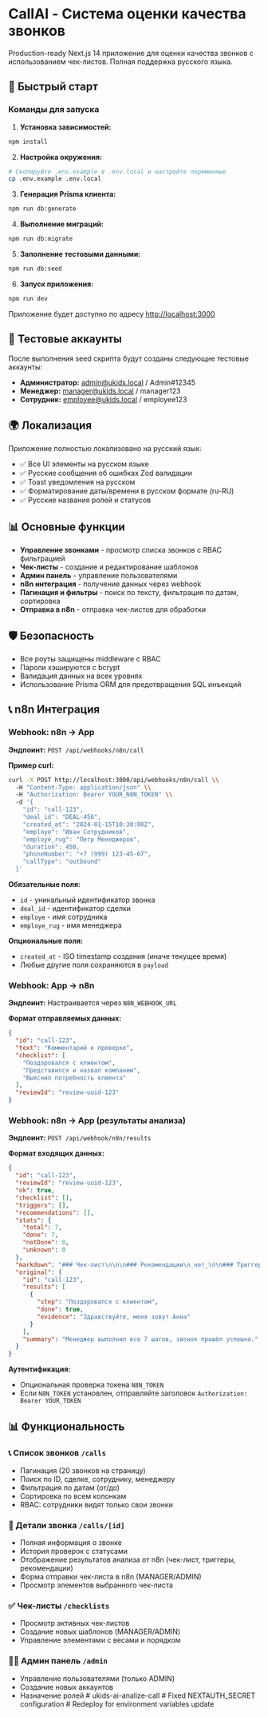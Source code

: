 # CallAI - Система оценки качества звонков

Production-ready Next.js 14 приложение для оценки качества звонков с использованием чек-листов. Полная поддержка русского языка.

## 🚀 Быстрый старт

### Команды для запуска

1. **Установка зависимостей:**
```bash
npm install
```

2. **Настройка окружения:**
```bash
# Скопируйте .env.example в .env.local и настройте переменные
cp .env.example .env.local
```

3. **Генерация Prisma клиента:**
```bash
npm run db:generate
```

4. **Выполнение миграций:**
```bash
npm run db:migrate
```

5. **Заполнение тестовыми данными:**
```bash
npm run db:seed
```

6. **Запуск приложения:**
```bash
npm run dev
```

Приложение будет доступно по адресу [http://localhost:3000](http://localhost:3000)

## 👥 Тестовые аккаунты

После выполнения seed скрипта будут созданы следующие тестовые аккаунты:

- **Администратор:** admin@ukids.local / Admin#12345
- **Менеджер:** manager@ukids.local / manager123
- **Сотрудник:** employee@ukids.local / employee123

## 🌍 Локализация

Приложение полностью локализовано на русский язык:

- ✅ Все UI элементы на русском языке
- ✅ Русские сообщения об ошибках Zod валидации
- ✅ Toast уведомления на русском
- ✅ Форматирование даты/времени в русском формате (ru-RU)
- ✅ Русские названия ролей и статусов

## 📊 Основные функции

- **Управление звонками** - просмотр списка звонков с RBAC фильтрацией
- **Чек-листы** - создание и редактирование шаблонов
- **Админ панель** - управление пользователями
- **n8n интеграция** - получение данных через webhook
- **Пагинация и фильтры** - поиск по тексту, фильтрация по датам, сортировка
- **Отправка в n8n** - отправка чек-листов для обработки

## 🛡 Безопасность

- Все роуты защищены middleware с RBAC
- Пароли хэшируются с bcrypt
- Валидация данных на всех уровнях
- Использование Prisma ORM для предотвращения SQL инъекций

## 📞 n8n Интеграция

### Webhook: n8n → App

**Эндпоинт:** `POST /api/webhooks/n8n/call`

**Пример curl:**
```bash
curl -X POST http://localhost:3000/api/webhooks/n8n/call \\
  -H "Content-Type: application/json" \\
  -H "Authorization: Bearer YOUR_N8N_TOKEN" \\
  -d '{
    "id": "call-123",
    "deal_id": "DEAL-456", 
    "created_at": "2024-01-15T10:30:00Z",
    "employe": "Иван Сотрудников",
    "employe_rug": "Петр Менеджеров",
    "duration": 450,
    "phoneNumber": "+7 (999) 123-45-67",
    "callType": "outbound"
  }'
```

**Обязательные поля:**
- `id` - уникальный идентификатор звонка
- `deal_id` - идентификатор сделки
- `employe` - имя сотрудника
- `employe_rug` - имя менеджера

**Опциональные поля:**
- `created_at` - ISO timestamp создания (иначе текущее время)
- Любые другие поля сохраняются в `payload`

### Webhook: App → n8n

**Эндпоинт:** Настраивается через `N8N_WEBHOOK_URL`

**Формат отправляемых данных:**
```json
{
  "id": "call-123",
  "text": "Комментарий к проверке",
  "checklist": [
    "Поздоровался с клиентом",
    "Представился и назвал компанию",
    "Выяснил потребность клиента"
  ],
  "reviewId": "review-uuid-123"
}
```

### Webhook: n8n → App (результаты анализа)

**Эндпоинт:** `POST /api/webhook/n8n/results`

**Формат входящих данных:**
```json
{
  "id": "call-123",
  "reviewId": "review-uuid-123",
  "ok": true,
  "checklist": [],
  "triggers": [],
  "recommendations": [],
  "stats": {
    "total": 7,
    "done": 7,
    "notDone": 0,
    "unknown": 0
  },
  "markdown": "### Чек-лист\n\n\n### Рекомендации\n_нет_\n\n### Триггеры\n_нет_\n\n**Итого:** выполнено 7/7, не выполнено 0, неизвестно 0.",
  "original": {
    "id": "call-123",
    "results": [
      {
        "step": "Поздоровался с клиентом",
        "done": true,
        "evidence": "Здравствуйте, меня зовут Анна"
      }
    ],
    "summary": "Менеджер выполнил все 7 шагов, звонок прошёл успешно."
  }
}
```

**Аутентификация:**
- Опциональная проверка токена `N8N_TOKEN`
- Если `N8N_TOKEN` установлен, отправляйте заголовок `Authorization: Bearer YOUR_TOKEN`

## 📊 Функциональность

### 📞 Список звонков `/calls`
- Пагинация (20 звонков на страницу)
- Поиск по ID, сделке, сотруднику, менеджеру
- Фильтрация по датам (от/до)
- Сортировка по всем колонкам
- RBAC: сотрудники видят только свои звонки

### 📝 Детали звонка `/calls/[id]`
- Полная информация о звонке
- История проверок с статусами
- Отображение результатов анализа от n8n (чек-лист, триггеры, рекомендации)
- Форма отправки чек-листа в n8n (MANAGER/ADMIN)
- Просмотр элементов выбранного чек-листа

### ✅ Чек-листы `/checklists`
- Просмотр активных чек-листов
- Создание новых шаблонов (MANAGER/ADMIN)
- Управление элементами с весами и порядком

### 👨‍💼 Админ панель `/admin`
- Управление пользователями (только ADMIN)
- Создание новых аккаунтов
- Назначение ролей
#   u k i d s - a i - a n a l i z e - c a l l  
 #   F i x e d   N E X T A U T H _ S E C R E T   c o n f i g u r a t i o n  
 #   R e d e p l o y   f o r   e n v i r o n m e n t   v a r i a b l e s   u p d a t e  
 